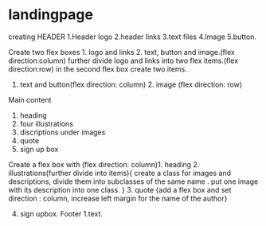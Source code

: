 # landingpage
creating HEADER
1.Header logo
2.header links
3.text files
4.Image
5.button.

Create two flex boxes 1. logo and links  2. text, button and image.(flex direction:column)
further divide logo and links into two flex items.(flex direction:row)
in the second flex box create two items.
1. text and button(flex direction: column) 2. image (flex direction: row)    


Main content
1. heading
2. four illustrations
3. discriptions under images
4. quote
5. sign up box

Create a flex box with (flex direction: column)1. heading 2. illustrations(further divide into items){
    create a class for images and descriptions, divide them into subclasses of the same name . put one image with its description into one class. 
}
3. quote {add a flex box and set direction : column, increase left margin for the name of the author}

4. sign upbox.
Footer
1.text.
